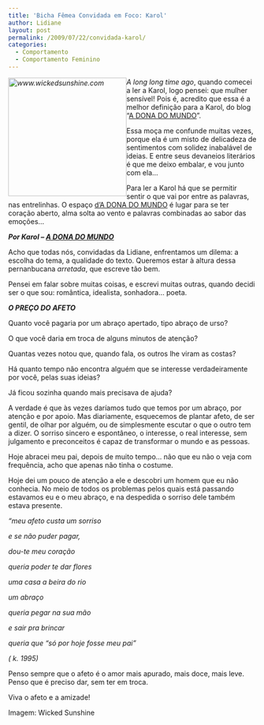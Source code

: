 ```yaml
---
title: 'Bicha Fêmea Convidada em Foco: Karol'
author: Lidiane
layout: post
permalink: /2009/07/22/convidada-karol/
categories:
  - Comportamento
  - Comportamento Feminino
---
```

_[<img style="display: inline; margin-left: 0; margin-right: 0; border-width: 0;" title="www.wickedsunshine.com" src="https://www.trololodemulher.com.br/2009/07/www-wickedsunshine-com_thumb.png" alt="www.wickedsunshine.com" width="240" height="240" align="left" border="0" />](https://www.trololodemulher.com.br/2009/07/www-wickedsunshine-com.png) A long long time ago_, quando comecei a ler a Karol, logo pensei: que mulher sensível! Pois é, acredito que essa é a melhor definição para a Karol, do blog “<a href="http://adonadomundo.blogspot.com/" target="_blank" rel="noopener noreferrer">A DONA DO MUNDO</a>”.

Essa moça me confunde muitas vezes, porque ela é um misto de delicadeza de sentimentos com solidez inabalável de ideias. E entre seus devaneios literários é que me deixo embalar, e vou junto com ela…

Para ler a Karol há que se permitir sentir o que vai por entre as palavras, nas entrelinhas. O espaço <a href="http://adonadomundo.blogspot.com/" target="_blank" rel="noopener noreferrer">d’A DONA DO MUNDO</a> é lugar para se ter coração aberto, alma solta ao vento e palavras combinadas ao sabor das emoções…

**_Por Karol – <a href="http://adonadomundo.blogspot.com/" target="_blank" rel="noopener noreferrer">A DONA DO MUNDO</a>_**

Acho que todas nós, convidadas da Lidiane, enfrentamos um dilema: a escolha do tema, a qualidade do texto. Queremos estar à altura dessa pernanbucana _arretada_, que escreve tão bem.

Pensei em falar sobre muitas coisas, e escrevi muitas outras, quando decidi ser o que sou: romântica, idealista, sonhadora&#8230; poeta.

**_O PREÇO DO AFETO_**

Quanto você pagaria por um abraço apertado, tipo abraço de urso?

O que você daria em troca de alguns minutos de atenção?

Quantas vezes notou que, quando fala, os outros lhe viram as costas?

Há quanto tempo não encontra alguém que se interesse verdadeiramente por você, pelas suas ideias?

Já ficou sozinha quando mais precisava de ajuda?

A verdade é que às vezes daríamos tudo que temos por um abraço, por atenção e por apoio. Mas diariamente, esquecemos de plantar afeto, de ser gentil, de olhar por alguém, ou de simplesmente escutar o que o outro tem a dizer. O sorriso sincero e espontâneo, o interesse, o real interesse, sem julgamento e preconceitos é capaz de transformar o mundo e as pessoas.

Hoje abracei meu pai, depois de muito tempo&#8230; não que eu não o veja com frequência, acho que apenas não tinha o costume.

Hoje dei um pouco de atenção a ele e descobri um homem que eu não conhecia. No meio de todos os problemas pelos quais está passando estavamos eu e o meu abraço, e na despedida o sorriso dele também estava presente.

_“meu afeto custa um sorriso_

_e se não puder pagar,_ 

_dou-te meu coração_

_queria poder te dar flores_

_uma casa a beira do rio_

_um abraço_

_queria pegar na sua mão_

_e sair pra brincar_

_queria que “só por hoje fosse meu pai”_

_( k. 1995)_

Penso sempre que o afeto é o amor mais apurado, mais doce, mais leve. Penso que é preciso dar, sem ter em troca.

Viva o afeto e a amizade!

Imagem: Wicked Sunshine